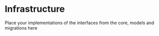 # Infrastructure

Place your implementations of the interfaces from the core, models and migrations here

